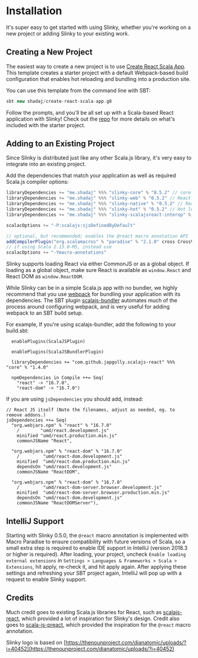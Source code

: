 # Installation
It's super easy to get started with using Slinky, whether you're working on a new project or adding Slinky to your existing work.

## Creating a New Project
The easiest way to create a new project is to use [Create React Scala App](https://github.com/shadaj/create-react-scala-app.g8). This template creates a starter project with a default Webpack-based build configuration that enables hot reloading and bundling into a production site.

You can use this template from the command line with SBT:
```scala
sbt new shadaj/create-react-scala-app.g8
```

Follow the prompts, and you'll be all set up with a Scala-based React application with Slinky! Check out the [repo](https://github.com/shadaj/create-react-scala-app.g8) for more details on what's included with the starter project.

## Adding to an Existing Project
Since Slinky is distributed just like any other Scala.js library, it's very easy to integrate into an existing project.

Add the dependencies that match your application as well as required Scala.js compiler options:
```scala
libraryDependencies += "me.shadaj" %%% "slinky-core" % "0.5.2" // core React functionality, no React DOM
libraryDependencies += "me.shadaj" %%% "slinky-web" % "0.5.2" // React DOM, HTML and SVG tags
libraryDependencies += "me.shadaj" %%% "slinky-native" % "0.5.2" // React Native components
libraryDependencies += "me.shadaj" %%% "slinky-hot" % "0.5.2" // Hot loading, requires react-proxy package
libraryDependencies += "me.shadaj" %%% "slinky-scalajsreact-interop" % "0.5.2" // Interop with japgolly/scalajs-react

scalacOptions += "-P:scalajs:sjsDefinedByDefault"

// optional, but recommended; enables the @react macro annotation API
addCompilerPlugin("org.scalamacros" % "paradise" % "2.1.0" cross CrossVersion.full)
// if using Scala 2.13.0-M5, instead use
scalacOptions += "-Ymacro-annotations"
```

Slinky supports loading React via either CommonJS or as a global object. If loading as a global object, make sure React is available
as `window.React` and React DOM as `window.ReactDOM`.

While Slinky can be in a simple Scala.js app with no bundler, we highly recommend that you use [webpack](https://webpack.js.org/) for bundling your application with its dependencies. The SBT plugin [scalajs-bundler](https://scalacenter.github.io/scalajs-bundler/) automates much of the process around configuring webpack, and is very useful for adding webpack to an SBT build setup.

For example, If you're using scalajs-bundler, add the following to your build.sbt:
```
  enablePlugins(ScalaJSPlugin)

  enablePlugins(ScalaJSBundlerPlugin)

  libraryDependencies += "com.github.japgolly.scalajs-react" %%% "core" % "1.4.0"

  npmDependencies in Compile ++= Seq(
    "react" -> "16.7.0",
    "react-dom" -> "16.7.0")
```
If you are using `jsDependencies` you should add, instead:
```
// React JS itself (Note the filenames, adjust as needed, eg. to remove addons.)
jsDependencies ++= Seq(
  "org.webjars.npm" % "react" % "16.7.0"
    /        "umd/react.development.js"
    minified "umd/react.production.min.js"
    commonJSName "React",

  "org.webjars.npm" % "react-dom" % "16.7.0"
    /         "umd/react-dom.development.js"
    minified  "umd/react-dom.production.min.js"
    dependsOn "umd/react.development.js"
    commonJSName "ReactDOM",

  "org.webjars.npm" % "react-dom" % "16.7.0"
    /         "umd/react-dom-server.browser.development.js"
    minified  "umd/react-dom-server.browser.production.min.js"
    dependsOn "umd/react-dom.development.js"
    commonJSName "ReactDOMServer"),
```

## IntelliJ Support
Starting with Slinky 0.5.0, the `@react` macro annotation is implemented with Macro Paradise to ensure compatibility with future versions of Scala, so a small extra step is required to enable IDE support in IntelliJ (version 2018.3 or higher is required). After loading, your project, uncheck `Enable loading external extensions` in `Settings > Languages & Frameworks > Scala > Extensions`, hit apply, re-check it, and hit apply again. After applying these settings and refreshing your SBT project again, IntelliJ will pop up with a request to enable Slinky support.

## Credits
Much credit goes to existing Scala.js libraries for React, such as [scalajs-react](https://github.com/japgolly/scalajs-react), which provided a lot of inspiration for Slinky's design. Credit also goes to [scala-js-preact](https://github.com/LMnet/scala-js-preact), which provided the inspiration for the `@react` macro annotation. 

Slinky logo is based on [https://thenounproject.com/dianatomic/uploads/?i=40452](https://thenounproject.com/dianatomic/uploads/?i=40452)
